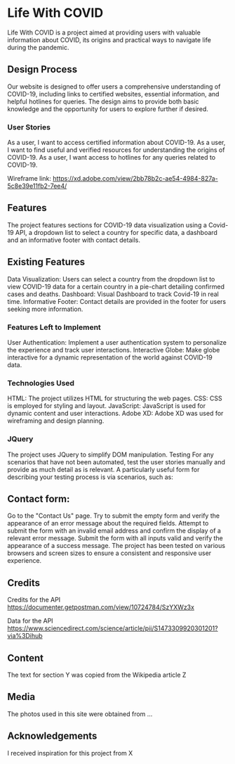 # Life With COVID
Life With COVID is a project aimed at providing users with valuable information about    COVID, its origins and practical ways to navigate life during the pandemic.

## Design Process
Our website is designed to offer users a comprehensive understanding of COVID-19, including links to certified websites, essential information, and helpful hotlines for queries. The design aims to provide both basic knowledge and the opportunity for users to explore further if desired.

### User Stories
As a user, I want to access certified information about COVID-19.
As a user, I want to find useful and verified resources for understanding the origins of COVID-19.
As a user, I want access to hotlines for any queries related to COVID-19.

Wireframe link: https://xd.adobe.com/view/2bb78b2c-ae54-4984-827a-5c8e39e11fb2-7ee4/

## Features
The project features sections for COVID-19 data visualization using a Covid-19 API, a dropdown list to select a country for specific data, a dashboard and an informative footer with contact details.

## Existing Features
Data Visualization: Users can select a country from the dropdown list to view COVID-19 data for a certain country in a pie-chart detailing confirmed cases and deaths.
Dashboard: Visual Dashboard to track Covid-19 in real time.
Informative Footer: Contact details are provided in the footer for users seeking more information.

### Features Left to Implement
User Authentication: Implement a user authentication system to personalize the experience and track user interactions.
Interactive Globe: Make globe interactive for a dynamic representation of the world against COVID-19 data.

### Technologies Used
HTML: The project utilizes HTML for structuring the web pages.
CSS: CSS is employed for styling and layout.
JavaScript: JavaScript is used for dynamic content and user interactions.
Adobe XD: Adobe XD was used for wireframing and design planning.

### JQuery
The project uses JQuery to simplify DOM manipulation.
Testing
For any scenarios that have not been automated, test the user stories manually and provide as much detail as is relevant. A particularly useful form for describing your testing process is via scenarios, such as:

## Contact form:
Go to the "Contact Us" page.
Try to submit the empty form and verify the appearance of an error message about the required fields.
Attempt to submit the form with an invalid email address and confirm the display of a relevant error message.
Submit the form with all inputs valid and verify the appearance of a success message.
The project has been tested on various browsers and screen sizes to ensure a consistent and responsive user experience.

## Credits
Credits for the API
https://documenter.getpostman.com/view/10724784/SzYXWz3x

Data for the API
https://www.sciencedirect.com/science/article/pii/S1473309920301201?via%3Dihub

## Content
The text for section Y was copied from the Wikipedia article Z
## Media
The photos used in this site were obtained from ...
## Acknowledgements
I received inspiration for this project from X
